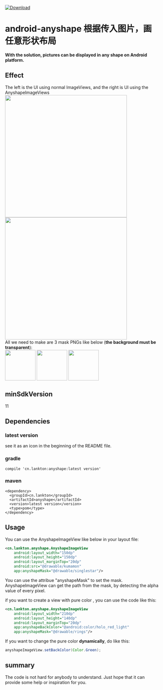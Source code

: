 
[ ![Download](https://api.bintray.com/packages/lankton/maven/anyshape/images/download.svg) ](https://bintray.com/lankton/maven/anyshape/_latestVersion)

# android-anyshape 根据传入图片，画任意形状布局
**With the solution, pictures can be displayed in any shape on Android platform.**

## Effect
The left is the UI using normal ImageViews, and the right is UI using the AnyshapeImageViews  
<img src="https://github.com/lankton/android-anyshape/blob/master/pictures/with_normal.jpg" height="400px"/>
<img src="https://github.com/lankton/android-anyshape/blob/master/pictures/with_mask_gif.gif" height="400px"/>  
All we need to make are 3 mask PNGs like below (**the background must be transparent**):   
<img src="https://github.com/lankton/android-anyshape/blob/master/pictures/singerstar_1.png" height="100px"/>
<img src="https://github.com/lankton/android-anyshape/blob/master/pictures/text_1.png" height="100px"/>
<img src="https://github.com/lankton/android-anyshape/blob/master/pictures/rings_1.png" height="100px"/>

## minSdkVersion
11

## Dependencies
### latest version
see it as an icon in the beginning of the README file.
### gradle
```
compile 'cn.lankton:anyshape:latest version'
```
### maven
```
<dependency>
  <groupId>cn.lankton</groupId>
  <artifactId>anyshape</artifactId>
  <version>latest version</version>
  <type>pom</type>
</dependency>
```

## Usage
You can use the AnyshapeImageView like below in your layout file:

```xml
<cn.lankton.anyshape.AnyshapeImageView
    android:layout_width="150dp"
    android:layout_height="150dp"
    android:layout_marginTop="20dp"
    android:src="@drawable/kumamon"
    app:anyshapeMask="@drawable/singlestar"/>
```
You can use the attribue "anyshapeMask" to set the mask. AnyshapeImageView can get the path from the mask, by detecting the alpha value of every pixel.

if you want to create a view with pure color , you can use the code like this:  

```xml
<cn.lankton.anyshape.AnyshapeImageView
    android:layout_width="210dp"
    android:layout_height="140dp"
    android:layout_marginTop="20dp"
    app:anyshapeBackColor="@android:color/holo_red_light"
    app:anyshapeMask="@drawable/rings"/>
```
If you want to change the pure color **dynamically**, do like this:

```java
anyshapeImageView.setBackColor(Color.Green);
```


## summary
The code is not hard for anybody to understand. Just hope that it can provide some help or inspiration for you.

